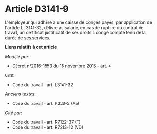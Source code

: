 # Article D3141-9

L'employeur qui adhère à une caisse de congés payés, par application de l'article L. 3141-32, délivre au salarié, en cas de
rupture du contrat de travail, un certificat justificatif de ses droits à congé compte tenu de la durée de ses services.

**Liens relatifs à cet article**

_Modifié par_:

  - Décret n°2016-1553 du 18 novembre 2016 - art. 4

_Cite_:

  - Code du travail - art. L3141-32

_Anciens textes_:

  - Code du travail - art. R223-2 (Ab)

_Cité par_:

  - Code du travail - art. R7122-37 (T)
  - Code du travail - art. R7213-12 (VD)
